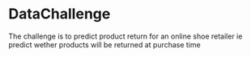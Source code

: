 # DataChallenge
The challenge is to predict product return for an online shoe retailer ie predict wether products will be returned at purchase time
